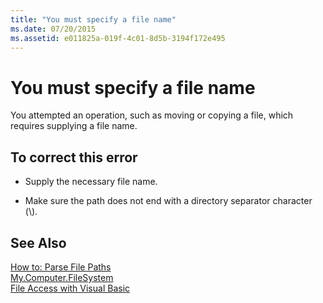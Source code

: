 ```yaml
---
title: "You must specify a file name"
ms.date: 07/20/2015
ms.assetid: e011825a-019f-4c01-8d5b-3194f172e495
---
```

# You must specify a file name
You attempted an operation, such as moving or copying a file, which requires supplying a file name.  
  
## To correct this error  
  
-   Supply the necessary file name.  
  
-   Make sure the path does not end with a directory separator character (\\).  
  
## See Also  
 [How to: Parse File Paths](../../visual-basic/developing-apps/programming/drives-directories-files/how-to-parse-file-paths.md)  
 [My.Computer.FileSystem](xref:Microsoft.VisualBasic.FileIO.FileSystem)  
 [File Access with Visual Basic](../../visual-basic/developing-apps/programming/drives-directories-files/file-access.md)
